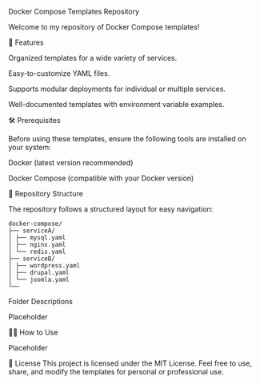 Docker Compose Templates Repository

Welcome to my repository of Docker Compose templates!

🚀 Features

Organized templates for a wide variety of services.

Easy-to-customize YAML files.

Supports modular deployments for individual or multiple services.

Well-documented templates with environment variable examples.

🛠 Prerequisites

Before using these templates, ensure the following tools are installed on your
system:

Docker (latest version recommended)

Docker Compose (compatible with your Docker version)

📂 Repository Structure

The repository follows a structured layout for easy navigation:

```plaintext
docker-compose/
├── serviceA/
│ ├── mysql.yaml
│ ├── nginx.yaml
│ └── redis.yaml
├── serviceB/
│ ├── wordpress.yaml
│ ├── drupal.yaml
│ └── joomla.yaml
└──
```

Folder Descriptions

Placeholder

🧑‍🏫 How to Use

Placeholder

📄 License This project is licensed under the MIT License. Feel free to use,
share, and modify the templates for personal or professional use.
